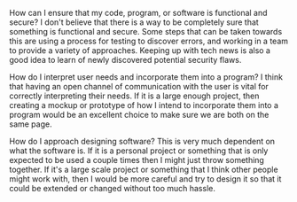 How can I ensure that my code, program, or software is functional and secure?
I don't believe that there is a way  to be completely sure that something is functional and secure. Some steps that can be taken towards this are using a process for testing to discover errors, and working in a team to provide a variety of approaches. Keeping up with tech news is also a good idea to learn of newly discovered potential security flaws.

How do I interpret user needs and incorporate them into a program?
I think that having an open channel of communication with the user is vital for correctly interpreting their needs. If it is a large enough project, then creating a mockup or prototype of how I intend to incorporate them into a program would be an excellent choice to make sure we are both on the same page.

How do I approach designing software?
This is very much dependent on what the software is. If it is a personal project or something that is only expected to be used a couple times then I might just throw something together. If it's a large scale project or something that I think other people might work with, then I would be more careful and try to design it so that it could be extended or changed without too much hassle.
